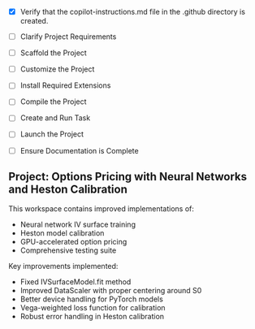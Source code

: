 - [x] Verify that the copilot-instructions.md file in the .github directory is created.

- [ ] Clarify Project Requirements
	<!-- Creating Python workspace for options pricing and neural network models -->

- [ ] Scaffold the Project
	<!-- Setting up Python project structure with IV training and Heston calibration modules -->

- [ ] Customize the Project
	<!-- Adding improved modules with fixes from comprehensive critique -->

- [ ] Install Required Extensions
	<!-- Will install Python extensions if needed -->

- [ ] Compile the Project
	<!-- Will set up Python environment and dependencies -->

- [ ] Create and Run Task
	<!-- Will create test task for validation -->

- [ ] Launch the Project
	<!-- Will provide launch instructions -->

- [ ] Ensure Documentation is Complete
	<!-- Will create comprehensive README -->

## Project: Options Pricing with Neural Networks and Heston Calibration

This workspace contains improved implementations of:
- Neural network IV surface training
- Heston model calibration 
- GPU-accelerated option pricing
- Comprehensive testing suite

Key improvements implemented:
- Fixed IVSurfaceModel.fit method
- Improved DataScaler with proper centering around S0
- Better device handling for PyTorch models
- Vega-weighted loss function for calibration
- Robust error handling in Heston calibration
